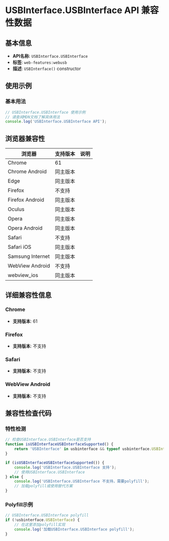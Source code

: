 # USBInterface.USBInterface API 兼容性数据

## 基本信息

- **API名称**: `USBInterface.USBInterface`
- **标签**: `web-features:webusb`
- **描述**: `USBInterface()` constructor

## 使用示例

### 基本用法

```javascript
// USBInterface.USBInterface 使用示例
// 请查阅MDN文档了解具体用法
console.log('USBInterface.USBInterface API');
```

## 浏览器兼容性

| 浏览器 | 支持版本 | 说明 |
|--------|----------|------|
| Chrome | 61 |  |
| Chrome Android | 同主版本 |  |
| Edge | 同主版本 |  |
| Firefox | 不支持 |  |
| Firefox Android | 同主版本 |  |
| Oculus | 同主版本 |  |
| Opera | 同主版本 |  |
| Opera Android | 同主版本 |  |
| Safari | 不支持 |  |
| Safari iOS | 同主版本 |  |
| Samsung Internet | 同主版本 |  |
| WebView Android | 不支持 |  |
| webview_ios | 同主版本 |  |

## 详细兼容性信息

### Chrome

- **支持版本**: 61

### Firefox

- **支持版本**: 不支持

### Safari

- **支持版本**: 不支持

### WebView Android

- **支持版本**: 不支持

## 兼容性检查代码

### 特性检测

```javascript
// 检查USBInterface.USBInterface是否支持
function isUSBInterfaceUSBInterfaceSupported() {
    return 'USBInterface' in usbinterface && typeof usbinterface.USBInterface === 'function';
}

if (isUSBInterfaceUSBInterfaceSupported()) {
    console.log('USBInterface.USBInterface 支持');
    // 使用USBInterface.USBInterface
} else {
    console.log('USBInterface.USBInterface 不支持，需要polyfill');
    // 加载polyfill或使用替代方案
}
```

### Polyfill示例

```javascript
// USBInterface.USBInterface polyfill
if (!usbinterface.USBInterface) {
    // 在这里添加polyfill实现
    console.log('加载USBInterface.USBInterface polyfill');
}
```

